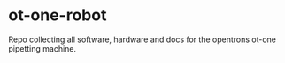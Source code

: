 # ot-one-robot
Repo collecting all software, hardware and docs for the opentrons ot-one pipetting machine. 
